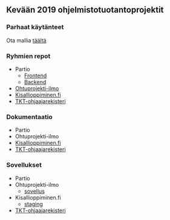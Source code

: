 ## Kevään 2019 ohjelmistotuotantoprojektit

### Parhaat käytänteet

Ota mallia [täältä](https://github.com/ohtu-ohjaajat/OhTuHistory/blob/master/reference.md)

### Ryhmien repot

- Partio
  - [Frontend](https://github.com/partio-scout/tosu-frontend)
  - [Backend](https://github.com/partio-scout/tosu-backend-node)
- [Ohtuprojekti-ilmo](https://github.com/ohtuprojekti-ilmo)
- [Kisallioppiminen.fi](https://github.com/Matikkaprojekti)
- [TKT-ohjaajarekisteri](https://github.com/TKT-ohjaajarekisteri)

### Dokumentaatio

- Partio
- Ohtuprojekti-ilmo
- [Kisallioppiminen.fi](https://docs.google.com/spreadsheets/d/e/2PACX-1vRPtzcQTtghurkIFXZ38BT5HgzWY6mAbIIx0y8FKe3SPWxwXvilJqsDdFW4aE9DMEN7EuQZhJhZ7NPl/pubhtml)
- [TKT-ohjaajarekisteri](https://github.com/TKT-ohjaajarekisteri/TKT-ohjaajarekisteri-front/tree/master/documentation)

### Sovellukset

- Partio
- Ohtuprojekti-ilmo
  - [sovellus](https://studies.cs.helsinki.fi/projekti/)
- Kisallioppiminen.fi
  - [staging](https://matikkaprojekti.github.io/kisallioppiminen-staging/)
- [TKT-ohjaajarekisteri](https://tkt-ohjaajarekisteri-front.herokuapp.com/)
